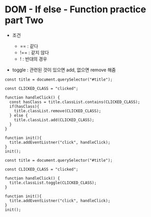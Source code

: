 # DOM - If else - Function practice part Two

- 조건
  - == : 같다
  - !== : 같지 않다
  - ! : 반대의 경우

- toggle : 관련된 것이 있으면 add, 없으면 remove 해줌

```
const title = document.querySelector("#title");

const CLICKED_CLASS = "clicked";

function handleClick() {
  const hasClass = title.classList.contains(CLICKED_CLASS);
  if(hasClass){
    title.classList.remove(CLICKED_CLASS);
  } else {
    title.classList.add(CLICKED_CLASS);
  }
}

function init(){
  title.addEventListner("click", handleClick);
}
init();
```

```
const title = document.querySelector("#title");

const CLICKED_CLASS = "clicked";

function handleClick() {
  title.classList.toggle(CLICKED_CLASS);
}

function init(){
  title.addEventListner("click", handleClick);
}
init();
```
